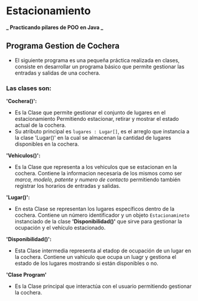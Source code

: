 # Estacionamiento
**_ Practicando pilares de POO en Java _**

## Programa Gestion de Cochera

- El siguiente programa es una pequeña práctica realizada en clases, 
  consiste en desarrollar un programa básico que permite gestionar las entradas y salidas de una cochera.

### Las clases son: 

**'Cochera()':**
- Es la Clase que permite gestionar el conjunto de lugares en el estacionamiento
 Permitiendo estacionar, retirar y mostrar el estado actual de la cochera.
- Su atributo principal es ```lugares : Lugar[]```, es el arreglo que instancia a la clase 'Lugar()' en la cual
  se almacenan la cantidad de lugares disponibles en la cochera.

**'Vehiculos()':**
- Es la Clase que representa a los vehiculos que se estacionan en la cochera.
  Contiene la informacion necesaria de los mismos como ser _marca, modelo, patente y numero de contacto_
  permitiendo también registrar los horarios de entradas y salidas.

**'Lugar()':**
- En esta Clase se representan los lugares específicos dentro de la cochera.
  Contiene un número identificador y un objeto ```Estacionamineto``` instanciado de la clase **'Disponibilidad()'**
  que sirve para gestionar la ocupación y el vehículo estacionado.

**'Disponibilidad()':**
- Esta Clase intermedia representa al etadop de ocupación de un lugar en la cochera.
  Contiene un vahículo que ocupa un luagr y gestiona el estado de los lugares mostrando si están 
  disponibles o no.

**'Clase Program'**
- Es la Clase principal que interactúa con el usuario permitiendo gestionar la cochera.